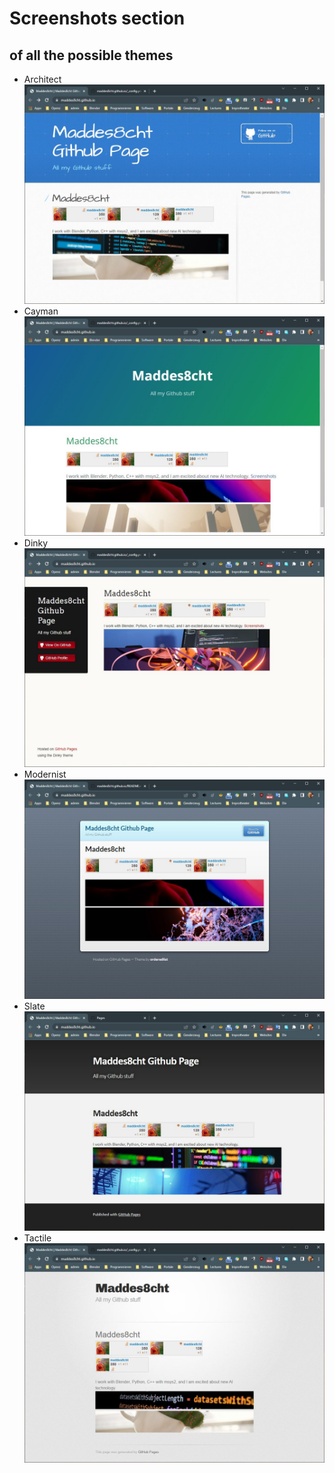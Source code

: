 # Screenshots section
## of all the possible themes


* Architect ![Architect](./Screenshots/Architect.jpg)
* Cayman ![Cayman](./Screenshots/Cayman.jpg)
* Dinky ![Dinky](./Screenshots/Dinky.jpg)
* Modernist ![Modernist](./Screenshots/Modernist.jpg)
* Slate ![Slate](./Screenshots/Slate.jpg)
* Tactile ![Tactile](./Screenshots/Tactile.jpg)

